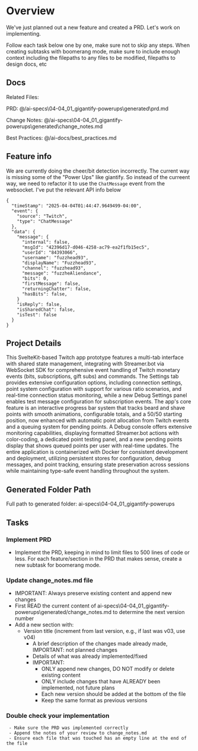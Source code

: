 # Overview

  We've just planned out a new feature and created a PRD. Let's work on implementing.

  Follow each task below one by one, make sure not to skip any steps.  When creating subtasks with boomerang mode, make sure to include enough context including the filepaths to any files to be modified, filepaths to design docs, etc

## Docs

Related Files: 

PRD: @/ai-specs\04-04_01_gigantify-powerups\generated\prd.md

Change Notes: @/ai-specs\04-04_01_gigantify-powerups\generated\change_notes.md

Best Practices: @/ai-docs/best_practices.md 

## Feature info

We are currently doing the cheer/bit detection incorrectly. The current way is missing some of the "Power Ups" like giantify. So instead of the curreent way, we need to refactor it to use the `ChatMessage` event from the websocket. I've put the relevant API info below

```
{
  "timeStamp": "2025-04-04T01:44:47.9649499-04:00",
  "event": {
    "source": "Twitch",
    "type": "ChatMessage"
  },
  "data": {
    "message": {
      "internal": false,
      "msgId": "42396d17-d046-4258-ac79-ea2f1fb15ec5",
      "userId": "84393066",
      "username": "fuzzhead93",
      "displayName": "Fuzzhead93",
      "channel": "fuzzhead93",
      "message": "fuzzheAliendance",
      "bits": 0,
      "firstMessage": false,
      "returningChatter": false,
      "hasBits": false,
	}
    "isReply": false,
    "isSharedChat": false,
    "isTest": false
  }
}
```
 
## Project Details

This SvelteKit-based Twitch app prototype features a multi-tab interface with shared state management, integrating with Streamer.bot via WebSocket SDK for comprehensive event handling of Twitch monetary events (bits, subscriptions, gift subs) and commands. The Settings tab provides extensive configuration options, including connection settings, point system configuration with support for various ratio scenarios, and real-time connection status monitoring, while a new Debug Settings panel enables test message configuration for subscription events. The app's core feature is an interactive progress bar system that tracks beard and shave points with smooth animations, configurable totals, and a 50/50 starting position, now enhanced with automatic point allocation from Twitch events and a queuing system for pending points. A Debug console offers extensive monitoring capabilities, displaying formatted Streamer.bot actions with color-coding, a dedicated point testing panel, and a new pending points display that shows queued points per user with real-time updates. The entire application is containerized with Docker for consistent development and deployment, utilizing persistent stores for configuration, debug messages, and point tracking, ensuring state preservation across sessions while maintaining type-safe event handling throughout the system. 

## Generated Folder Path

Full path to generated folder: ai-specs\04-04_01_gigantify-powerups

## Tasks

### Implement PRD
 - Implement the PRD, keeping in mind to limit files to 500 lines of code or less. For each feature/section in the PRD that makes sense, create a new subtask for boomerang mode.

### Update change_notes.md file
- IMPORTANT: Always preserve existing content and append new changes
- First READ the current content of ai-specs\04-04_01_gigantify-powerups\generated/change_notes.md to determine the next version number
- Add a new section with:
  - Version title (increment from last version, e.g., if last was v03, use v04)
    - A brief description of the changes made already made, IMPORTANT: not planned changes
    - Details of what was already implemented/fixed
    - IMPORTANT:
      - ONLY append new changes, DO NOT modify or delete existing content
      - ONLY include changes that have ALREADY been implemented, not future plans
      - Each new version should be added at the bottom of the file
      - Keep the same format as previous versions

### Double check your implementation
```
 - Make sure the PRD was implemented correctly
 - Append the notes of your review to change_notes.md
 - Ensure each file that was touched has an empty line at the end of the file
```
